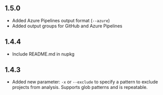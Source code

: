 1.5.0
-----

* Added Azure Pipelines output format (`--azure`)
* Added output groups for GitHub and Azure Pipelines

1.4.4
-----

* Include README.md in nupkg

1.4.3
-----

* Added new parameter: `-x` or `--exclude` to specify a pattern to exclude projects from analysis. Supports glob patterns and is repeatable.
